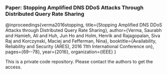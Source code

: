 ### Paper: Stopping Amplified DNS DDoS Attacks Through Distributed Query Rate Sharing

@inproceedings{verma2016stopping,
  title={Stopping Amplified DNS DDoS Attacks through Distributed Query Rate Sharing},
  author={Verma, Saurabh and Hamieh, Ali and Huh, Jun Ho and Holm, Henrik and Rajagopalan, Siva Raj and Korczynski, Maciej and Fefferman, Nina},
  booktitle={Availability, Reliability and Security (ARES), 2016 11th International Conference on},
  pages={69--78},
  year={2016},
  organization={IEEE}
}

This is a private code repository. Please contact the authors to get the access. 
